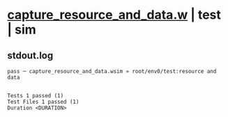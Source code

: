 # [capture_resource_and_data.w](../../../../../examples/tests/valid/capture_resource_and_data.w) | test | sim

## stdout.log
```log
pass ─ capture_resource_and_data.wsim » root/env0/test:resource and data
 
 
Tests 1 passed (1)
Test Files 1 passed (1)
Duration <DURATION>
```

